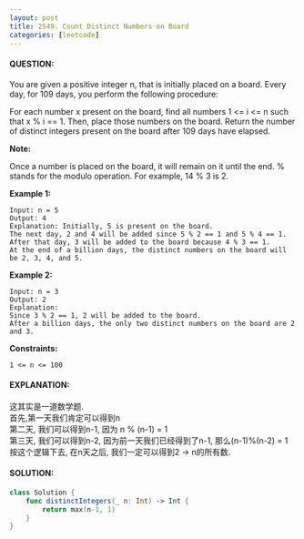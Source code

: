 ```yaml
---
layout: post
title: 2549. Count Distinct Numbers on Board
categories: [leetcode]
---
```

#### QUESTION:
You are given a positive integer n, that is initially placed on a board. Every day, for 109 days, you perform the following procedure:

For each number x present on the board, find all numbers 1 <= i <= n such that x % i == 1.
Then, place those numbers on the board.
Return the number of distinct integers present on the board after 109 days have elapsed.

__Note:__

Once a number is placed on the board, it will remain on it until the end.
% stands for the modulo operation. For example, 14 % 3 is 2.
 

__Example 1:__
```
Input: n = 5
Output: 4
Explanation: Initially, 5 is present on the board. 
The next day, 2 and 4 will be added since 5 % 2 == 1 and 5 % 4 == 1. 
After that day, 3 will be added to the board because 4 % 3 == 1. 
At the end of a billion days, the distinct numbers on the board will be 2, 3, 4, and 5. 
```
__Example 2:__
```
Input: n = 3
Output: 2
Explanation: 
Since 3 % 2 == 1, 2 will be added to the board. 
After a billion days, the only two distinct numbers on the board are 2 and 3. 
```
 

__Constraints:__
```
1 <= n <= 100
```
#### EXPLANATION:

这其实是一道数学题.  
首先,第一天我们肯定可以得到n  
第二天, 我们可以得到n-1, 因为 n % (n-1) = 1  
第三天, 我们可以得到n-2, 因为前一天我们已经得到了n-1, 那么(n-1)%(n-2) = 1  
按这个逻辑下去, 在n天之后, 我们一定可以得到2 -> n的所有数.  

#### SOLUTION:
```swift
class Solution {
    func distinctIntegers(_ n: Int) -> Int {
        return max(n-1, 1)
    }
}
```
